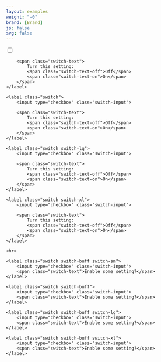 ```yaml
---
layout: examples
weight: "-0"
brand: [Brand]
js: false
svg: false
---
```


<div>
	<label class="switch switch-sm">
		<input type="checkbox" class="switch-input">

		<span class="switch-text">
			Turn this setting:
			<span class="switch-text-off">Off</span>
			<span class="switch-text-on">On</span>
		</span>
	</label>

	<label class="switch">
		<input type="checkbox" class="switch-input">

		<span class="switch-text">
			Turn this setting:
			<span class="switch-text-off">Off</span>
			<span class="switch-text-on">On</span>
		</span>
	</label>

	<label class="switch switch-lg">
		<input type="checkbox" class="switch-input">

		<span class="switch-text">
			Turn this setting:
			<span class="switch-text-off">Off</span>
			<span class="switch-text-on">On</span>
		</span>
	</label>

	<label class="switch switch-xl">
		<input type="checkbox" class="switch-input">

		<span class="switch-text">
			Turn this setting:
			<span class="switch-text-off">Off</span>
			<span class="switch-text-on">On</span>
		</span>
	</label>

	<hr>

	<label class="switch switch-buff switch-sm">
		<input type="checkbox" class="switch-input">
		<span class="switch-text">Enable some setting?</span>
	</label>

	<label class="switch switch-buff">
		<input type="checkbox" class="switch-input">
		<span class="switch-text">Enable some setting?</span>
	</label>

	<label class="switch switch-buff switch-lg">
		<input type="checkbox" class="switch-input">
		<span class="switch-text">Enable some setting?</span>
	</label>

	<label class="switch switch-buff switch-xl">
		<input type="checkbox" class="switch-input">
		<span class="switch-text">Enable some setting?</span>
	</label>
</div>
